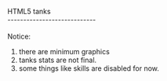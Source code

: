 HTML5 tanks<br />
----------------------------<br />
<br />
Notice:<br />
1. there are minimum graphics<br />
2. tanks stats are not final.<br />
3. some things like skills are disabled for now.<br />
